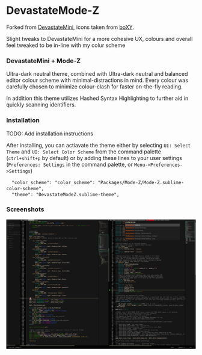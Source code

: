 # DevastateMode-Z

Forked from [DevastateMini](https://github.com/shagabutdinov/sublime-devastate-mini), icons taken from [boXY](https://github.com/oivva/boxy).

Slight tweaks to DevastateMini for a more cohesive UX, colours and overall feel tweaked to be in-line with my colur scheme

### DevastateMini + Mode-Z

Ultra-dark neutral theme, combined with Ultra-dark neutral and balanced editor colour scheme with minimal-distractions in mind.
Every colour was carefully chosen to minimize colour-clash for faster on-the-fly reading.

In addition this theme utilizes Hashed Syntax Highlighting to further aid in quickly scanning identifiers.

### Installation

TODO: Add installation instructions

After installing, you can actiavate the theme either by selecting `UI: Select Theme` and `UI: Select Color Scheme` from the command palette (`ctrl+shift+p` by default) or by adding these lines to your user settings (`Preferences: Settings` in the command palette, or `Menu->Preferences->Settings`)

	  "color_scheme": "color_scheme": "Packages/Mode-Z/Mode-Z.sublime-color-scheme",
	  "theme": "DevastateModeZ.sublime-theme",


### Screenshots

![DevastateMini + Mode-Z screenshot](screenshot.png?raw=true "DevastateMode-Z")
